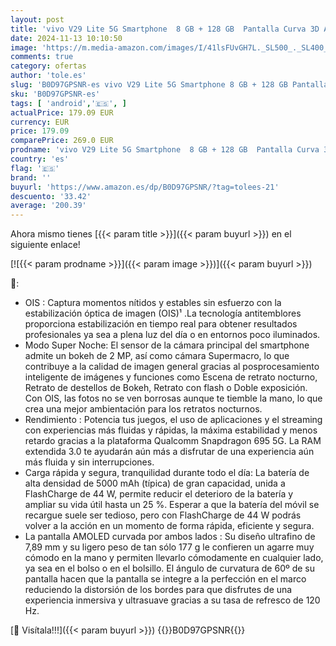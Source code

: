 ```yaml
---
layout: post
title: 'vivo V29 Lite 5G Smartphone  8 GB + 128 GB  Pantalla Curva 3D AMOLED de 6 78" a 120 Hz  cámara con OIS de 64 MP  5000 mAh + FlashCharge de 44 W  RAM extendida + 8 GB  Android 13  Oro'
date: 2024-11-13 10:10:50
image: 'https://m.media-amazon.com/images/I/41lsFUvGH7L._SL500_._SL400_.jpg'
comments: true
category: ofertas
author: 'tole.es'
slug: 'B0D97GPSNR-es vivo V29 Lite 5G Smartphone 8 GB + 128 GB Pantalla Curva...'
sku: 'B0D97GPSNR-es'
tags: [ 'android','🇪🇸', ]
actualPrice: 179.09 EUR
currency: EUR
price: 179.09
comparePrice: 269.0 EUR
prodname: 'vivo V29 Lite 5G Smartphone  8 GB + 128 GB  Pantalla Curva 3D AMOLED de 6 78" a 120 Hz  cámara con OIS de 64 MP  5000 mAh + FlashCharge de 44 W  RAM extendida + 8 GB  Android 13  Oro'
country: 'es'
flag: '🇪🇸'
brand: ''
buyurl: 'https://www.amazon.es/dp/B0D97GPSNR/?tag=tolees-21'
descuento: '33.42'
average: '200.39'
---
```


Ahora mismo tienes [{{< param title >}}]({{< param buyurl >}}) en el siguiente enlace!

[![{{< param prodname >}}]({{< param image >}})]({{< param buyurl >}})

🔎:

- OIS : Captura momentos nítidos y estables sin esfuerzo con la estabilización óptica de imagen (OIS)¹ .La tecnología antitemblores proporciona estabilización en tiempo real para obtener resultados profesionales ya sea a plena luz del día o en entornos poco iluminados.
- Modo Super Noche: El sensor de la cámara principal del smartphone admite un bokeh de 2 MP, así como cámara Supermacro, lo que contribuye a la calidad de imagen general gracias al posprocesamiento inteligente de imágenes y funciones como Escena de retrato nocturno, Retrato de destellos de Bokeh, Retrato con flash o Doble exposición. Con OIS, las fotos no se ven borrosas aunque te tiemble la mano, lo que crea una mejor ambientación para los retratos nocturnos.
- Rendimiento : Potencia tus juegos, el uso de aplicaciones y el streaming con experiencias más fluidas y rápidas, la máxima estabilidad y menos retardo gracias a la plataforma Qualcomm Snapdragon 695 5G. La RAM extendida 3.0 te ayudarán aún más a disfrutar de una experiencia aún más fluida y sin interrupciones.
- Carga rápida y segura, tranquilidad durante todo el día: La batería de alta densidad de 5000 mAh (típica) de gran capacidad, unida a FlashCharge de 44 W, permite reducir el deterioro de la batería y ampliar su vida útil hasta un 25 %. Esperar a que la batería del móvil se recargue suele ser tedioso, pero con FlashCharge de 44 W podrás volver a la acción en un momento de forma rápida, eficiente y segura.
- La pantalla AMOLED curvada por ambos lados : Su diseño ultrafino de 7,89 mm y su ligero peso de tan sólo 177 g le confieren un agarre muy cómodo en la mano y permiten llevarlo cómodamente en cualquier lado, ya sea en el bolso o en el bolsillo. El ángulo de curvatura de 60º de su pantalla hacen que la pantalla se integre a la perfección en el marco reduciendo la distorsión de los bordes para que disfrutes de una experiencia inmersiva y ultrasuave gracias a su tasa de refresco de 120 Hz.

[🛒 Visítala!!!]({{< param buyurl >}})
{{<world>}}B0D97GPSNR{{</world>}}
